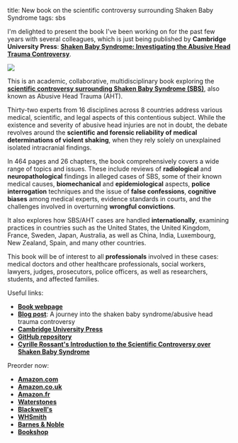 title: New book on the scientific controversy surrounding Shaken Baby Syndrome
tags: sbs

I'm delighted to present the book I've been working on for the past few years with several colleagues, which is just being published by **Cambridge University Press**: [**Shaken Baby Syndrome: Investigating the Abusive Head Trauma Controversy**](https://shakenbaby.science).

[![](https://raw.githubusercontent.com/sbs-book/sbs-book.github.io/d59f01a0a5b945a61388484329abb80ec2e5919c/resources/social-media-2560.jpg)]({filename}2023-05-16-sbsbook.md)

<!-- PELICAN_END_SUMMARY -->

This is an academic, collaborative, multidisciplinary book exploring the [**scientific controversy surrounding Shaken Baby Syndrome (SBS)**](/introduction-shaken-baby-syndrome-controversy/), also known as Abusive Head Trauma (AHT).

Thirty-two experts from 16 disciplines across 8 countries address various medical, scientific, and legal aspects of this contentious subject. While the existence and severity of abusive head injuries are not in doubt, the debate revolves around the **scientific and forensic reliability of medical determinations of violent shaking**, when they rely solely on unexplained isolated intracranial findings.

In 464 pages and 26 chapters, the book comprehensively covers a wide range of topics and issues. These include reviews of **radiological** and **neuropathological** findings in alleged cases of SBS, some of their known medical causes, **biomechanical** and **epidemiological** aspects, **police interrogation** techniques and the issue of **false confessions**, **cognitive biases** among medical experts, evidence standards in courts, and the challenges involved in overturning **wrongful convictions**.

It also explores how SBS/AHT cases are handled **internationally**, examining practices in countries such as the United States, the United Kingdom, France, Sweden, Japan, Australia, as well as China, India, Luxembourg, New Zealand, Spain, and many other countries.

This book will be of interest to all **professionals** involved in these cases: medical doctors and other healthcare professionals, social workers, lawyers, judges, prosecutors, police officers, as well as researchers, students, and affected families.

Useful links:

* [**Book webpage**](https://shakenbaby.science/)
* [**Blog post**](https://www.cambridgeblog.org/2023/05/a-journey-into-the-shaken-baby-syndrome-abusive-head-trauma-controversy/): A journey into the shaken baby syndrome/abusive head trauma controversy
* [**Cambridge University Press**](https://www.cambridge.org/core/books/shaken-baby-syndrome/67016F1A1F6ED92141A179E9A5D145FB)
* [**GitHub repository**](https://github.com/sbs-book/sbs-book.github.io)
* [**Cyrille Rossant's Introduction to the Scientific Controversy over Shaken Baby Syndrome**](/introduction-shaken-baby-syndrome-controversy/)

Preorder now:

* [**Amazon.com**](https://www.amazon.com/Shaken-Baby-Syndrome-Investigating-Controversy/dp/1009384767)
* [**Amazon.co.uk**](https://www.amazon.co.uk/Shaken-Baby-Syndrome-Investigating-Controversy/dp/1009384767/)
* [**Amazon.fr**](https://www.amazon.fr/Shaken-Baby-Syndrome-Investigating-Controversy/dp/1009384767)
* [**Waterstones**](https://www.waterstones.com/book/shaken-baby-syndrome/keith-a-findley/cyrille-rossant/9781009384766)
* [**Blackwell's**](https://blackwells.co.uk/bookshop/product/Shaken-Baby-Syndrome-by-Keith-Findley-editor/9781009384766)
* [**WHSmith**](https://www.whsmith.co.uk/products/shaken-baby-syndrome-investigating-the-abusive-head-trauma-controversy/keith-a-findley/cyrille-rossant/hardback/9781009384766.html)
* [**Barnes & Noble**](https://www.barnesandnoble.com/w/shaken-baby-syndrome-keith-a-findley/1143053792)
* [**Bookshop**](https://bookshop.org/p/books/shaken-baby-syndrome-investigating-the-abusive-head-trauma-controversy-leila-schneps/19790464?ean=9781009384766)
